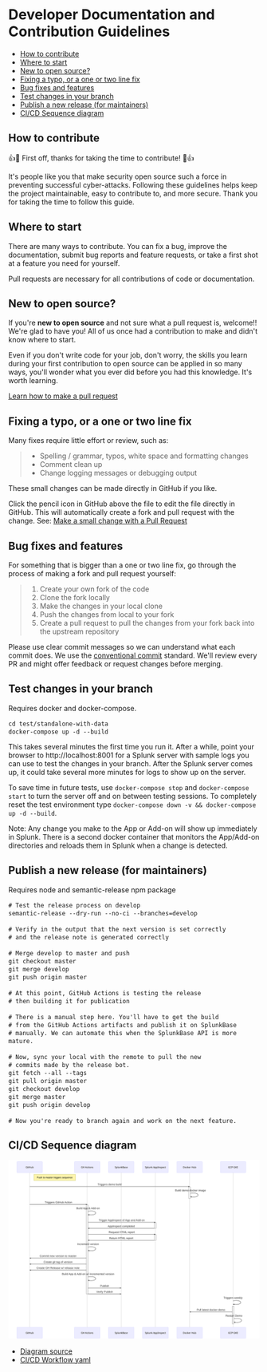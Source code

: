 # Developer Documentation and Contribution Guidelines

- [How to contribute](#how-to-contribute)
- [Where to start](#where-to-start)
- [New to open source?](#new-to-open-source)
- [Fixing a typo, or a one or two line fix](#fixing-a-typo-or-a-one-or-two-line-fix)
- [Bug fixes and features](#bug-fixes-and-features)
- [Test changes in your branch](#test-changes-in-your-branch)
- [Publish a new release (for maintainers)](#publish-a-new-release-for-maintainers)
- [CI/CD Sequence diagram](#cicd-sequence-diagram)

## How to contribute

:+1::tada: First off, thanks for taking the time to contribute! :tada::+1:

It's people like you that make security open source such a force in preventing
successful cyber-attacks. Following these guidelines helps keep the project
maintainable, easy to contribute to, and more secure. Thank you for taking the
time to follow this guide.

## Where to start

There are many ways to contribute. You can fix a bug, improve the documentation,
submit bug reports and feature requests, or take a first shot at a feature you
need for yourself.

Pull requests are necessary for all contributions of code or documentation.

## New to open source?

If you're **new to open source** and not sure what a pull request is, welcome!!
We're glad to have you! All of us once had a contribution to make and didn't
know where to start.

Even if you don't write code for your job, don't worry, the skills you learn
during your first contribution to open source can be applied in so many ways,
you'll wonder what you ever did before you had this knowledge. It's worth
learning.

[Learn how to make a pull request](https://github.com/PaloAltoNetworks/.github/blob/master/Learn-GitHub.md#learn-how-to-make-a-pull-request)

## Fixing a typo, or a one or two line fix

Many fixes require little effort or review, such as:

> - Spelling / grammar, typos, white space and formatting changes
> - Comment clean up
> - Change logging messages or debugging output

These small changes can be made directly in GitHub if you like.

Click the pencil icon in GitHub above the file to edit the file directly in
GitHub. This will automatically create a fork and pull request with the change.
See:
[Make a small change with a Pull Request](https://www.freecodecamp.org/news/how-to-make-your-first-pull-request-on-github/)

## Bug fixes and features

For something that is bigger than a one or two line fix, go through the process
of making a fork and pull request yourself:

> 1. Create your own fork of the code
> 2. Clone the fork locally
> 3. Make the changes in your local clone
> 4. Push the changes from local to your fork
> 5. Create a pull request to pull the changes from your fork back into the
>    upstream repository

Please use clear commit messages so we can understand what each commit does.
We use the [conventional commit](https://www.conventionalcommits.org) standard.
We'll review every PR and might offer feedback or request changes before
merging.

## Test changes in your branch

Requires docker and docker-compose.

```shell
cd test/standalone-with-data
docker-compose up -d --build
```

This takes several minutes the first time you run it. After a while, point your
browser to http://localhost:8001 for a Splunk server with sample logs you can
use to test the changes in your branch. After the Splunk server comes up, it
could take several more minutes for logs to show up on the server.

To save time in future tests, use `docker-compose stop` and
`docker-compose start` to turn the server off and on between testing
sessions. To completely reset the test environment type
`docker-compose down -v && docker-compose up -d --build`.

Note: Any change you make to the App or Add-on will show up immediately in
Splunk. There is a second docker container that monitors the App/Add-on
directories and reloads them in Splunk when a change is detected.

## Publish a new release (for maintainers)

Requires node and semantic-release npm package

```
# Test the release process on develop
semantic-release --dry-run --no-ci --branches=develop

# Verify in the output that the next version is set correctly
# and the release note is generated correctly

# Merge develop to master and push
git checkout master
git merge develop
git push origin master

# At this point, GitHub Actions is testing the release
# then building it for publication

# There is a manual step here. You'll have to get the build
# from the GitHub Actions artifacts and publish it on SplunkBase
# manually. We can automate this when the SplunkBase API is more mature.

# Now, sync your local with the remote to pull the new
# commits made by the release bot.
git fetch --all --tags
git pull origin master
git checkout develop
git merge master
git push origin develop

# Now you're ready to branch again and work on the next feature.
```

## CI/CD Sequence diagram

![Sequence diagram](./.github/cicd-sequence-diagram.svg)

- [Diagram source](./.github/cicd-sequence-diagram.mmd)
- [CI/CD Workflow yaml](./.github/workflows/ci.yml)